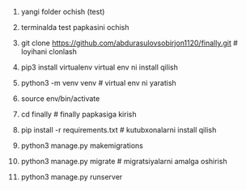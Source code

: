 1. yangi folder ochish (test)
2. terminalda test papkasini ochish
3. git  clone https://github.com/abdurasulovsobirjon1120/finally.git  # loyihani clonlash


4. pip3 install virtualenv virtual env ni install qilish
5. python3 -m venv venv # virtual env ni yaratish
6. source env/bin/activate

7. cd finally  # finally papkasiga kirish
8. pip install -r requirements.txt  # kutubxonalarni install qilish
9. python3 manage.py makemigrations
10. python3 manage.py migrate  # migratsiyalarni amalga oshirish
11. python3 manage.py runserver

